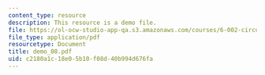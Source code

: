 ```yaml
---
content_type: resource
description: This resource is a demo file.
file: https://ol-ocw-studio-app-qa.s3.amazonaws.com/courses/6-002-circuits-and-electronics-spring-2007/c2180a1c18e05b10f08d40b994d676fa_demo_08.pdf
file_type: application/pdf
resourcetype: Document
title: demo_08.pdf
uid: c2180a1c-18e0-5b10-f08d-40b994d676fa
---
```

